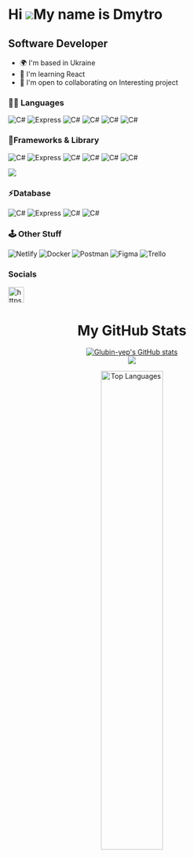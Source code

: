 Hi ![](https://user-images.githubusercontent.com/18350557/176309783-0785949b-9127-417c-8b55-ab5a4333674e.gif)My name is Dmytro
==============================================================================================================================

Software Developer
------------

* 🌍  I'm based in Ukraine
* 🧠  I'm learning React
* 🤝  I'm open to collaborating on Interesting project

###  👩‍💻 Languages 

<p align="left">
<img src="https://img.shields.io/badge/C%23-239120?style=for-the-badge&logo=c-sharp&logoColor=white" alt="C#" />
<img src="https://img.shields.io/badge/Python-FFD43B?style=for-the-badge&logo=python&logoColor=blue" alt="Express" />
  <img src="https://img.shields.io/badge/JavaScript-323330?style=for-the-badge&logo=javascript&logoColor=F7DF1E" alt="C#" />
  <img src="https://img.shields.io/badge/TypeScript-007ACC?style=for-the-badge&logo=typescript&logoColor=white" alt="C#" />
   <img src="https://img.shields.io/badge/HTML5-E34F26?style=for-the-badge&logo=html5&logoColor=white" alt="C#" />
  <img src="https://img.shields.io/badge/CSS3-1572B6?style=for-the-badge&logo=css3&logoColor=white" alt="C#" />

</p>

###  🚀Frameworks & Library

<p align="left">
<img src="https://img.shields.io/badge/.NET-512BD4?style=for-the-badge&logo=dotnet&logoColor=white" alt="C#" />
<img src="https://img.shields.io/badge/Express.js-000000?style=for-the-badge&logo=express&logoColor=white" alt="Express" />
  <img src="https://img.shields.io/badge/JWT-000000?style=for-the-badge&logo=JSON%20web%20tokens&logoColor=white" alt="C#" />
  <img src="https://img.shields.io/badge/Node.js-339933?style=for-the-badge&logo=nodedotjs&logoColor=white" alt="C#" />
  <img src="https://img.shields.io/badge/React-20232A?style=for-the-badge&logo=react&logoColor=61DAFB" alt="C#" />
  <img src="https://img.shields.io/badge/Bootstrap-563D7C?style=for-the-badge&logo=bootstrap&logoColor=white" alt="C#" />


<img  src="https://img.shields.io/badge/nestjs-%23E0234E.svg?style=for-the-badge&logo=nestjs&logoColor=white" /></p>

###  ⚡Database 

<p align="left">
<img src="https://img.shields.io/badge/MongoDB-4EA94B?style=for-the-badge&logo=mongodb&logoColor=white" alt="C#" />
<img src="https://img.shields.io/badge/MySQL-005C84?style=for-the-badge&logo=mysql&logoColor=white" alt="Express" />
  <img src="https://img.shields.io/badge/PostgreSQL-316192?style=for-the-badge&logo=postgresql&logoColor=white" alt="C#" />
  <img src="https://img.shields.io/badge/SQLite-07405E?style=for-the-badge&logo=sqlite&logoColor=white" alt="C#" />
</p>



<h3>🕹️ Other Stuff</h3>  
  
 ![Netlify](https://img.shields.io/badge/netlify-%23000000.svg?style=for-the-badge&logo=netlify&logoColor=#00C7B7) ![Docker](https://img.shields.io/badge/docker-%230db7ed.svg?style=for-the-badge&logo=docker&logoColor=white) ![Postman](https://img.shields.io/badge/Postman-FF6C37?style=for-the-badge&logo=postman&logoColor=white) ![Figma](https://img.shields.io/badge/figma-%23F24E1E.svg?style=for-the-badge&logo=figma&logoColor=white) ![Trello](https://img.shields.io/badge/Trello-%23026AA7.svg?style=for-the-badge&logo=Trello&logoColor=white)

### Socials

<p align="left"> 
  
<a href="https://www.linkedin.com/in/dmytro-chyr/" target="blank">
  <img src="https://raw.githubusercontent.com/rahuldkjain/github-profile-readme-generator/master/src/images/icons/Social/linked-in-alt.svg" alt="https://www.linkedin.com/in/dmytro-chyr/" height="32" width="32" /></a>
  
</p>


<h1 align="center">My GitHub Stats</h1>
<div align="center">
<a href="http://www.github.com/Glubin-yep" align="center"><img src="https://github-readme-stats.vercel.app/api?username=Glubin-yep&show_icons=true&hide=&count_private=true&title_color=0891b2&text_color=ffffff&icon_color=0891b2&bg_color=1c1917&hide_border=true&show_icons=true" alt="Glubin-yep's GitHub stats" /></a>
</div>
<div align="center"> 
<a href="http://www.github.com/Glubin-yep" align="center"><img src="https://github-readme-streak-stats.herokuapp.com/?user=Glubin-yep&stroke=ffffff&background=1c1917&ring=0891b2&fire=0891b2&currStreakNum=ffffff&currStreakLabel=0891b2&sideNums=ffffff&sideLabels=ffffff&dates=ffffff&hide_border=true" /></a>
</div>

<div align="center">
  
  <a href="https://github.com/Glubin-yep" ><img src="https://github-readme-stats.vercel.app/api/top-langs/?username=Glubin-yep&langs_count=10&title_color=0891b2&theme=dark&text_color=ffffff&icon_color=0891b2&bg_color=1c1917&hide_border=true&locale=en&custom_title=Top%20%Languages" alt="Top Languages" width="50%"/></a>  
</div>
